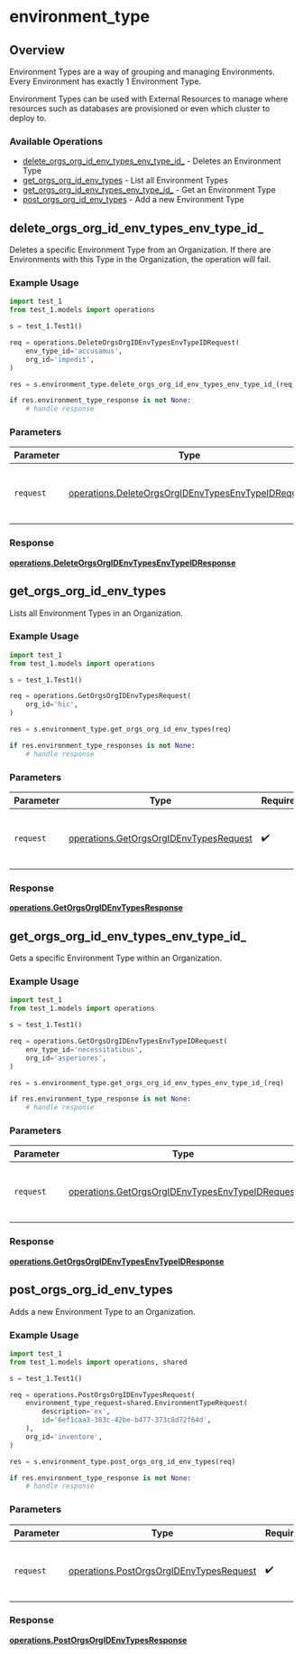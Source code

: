 # environment_type

## Overview

Environment Types are a way of grouping and managing Environments. Every Environment has exactly 1 Environment Type.

Environment Types can be used with External Resources to manage where resources such as databases are provisioned or even which cluster to deploy to.
<SchemaDefinition schemaRef="#/components/schemas/EnvironmentTypeRequest" />


### Available Operations

* [delete_orgs_org_id_env_types_env_type_id_](#delete_orgs_org_id_env_types_env_type_id_) - Deletes an Environment Type
* [get_orgs_org_id_env_types](#get_orgs_org_id_env_types) - List all Environment Types
* [get_orgs_org_id_env_types_env_type_id_](#get_orgs_org_id_env_types_env_type_id_) - Get an Environment Type
* [post_orgs_org_id_env_types](#post_orgs_org_id_env_types) - Add a new Environment Type

## delete_orgs_org_id_env_types_env_type_id_

Deletes a specific Environment Type from an Organization. If there are Environments with this Type in the Organization, the operation will fail.

### Example Usage

```python
import test_1
from test_1.models import operations

s = test_1.Test1()

req = operations.DeleteOrgsOrgIDEnvTypesEnvTypeIDRequest(
    env_type_id='accusamus',
    org_id='impedit',
)

res = s.environment_type.delete_orgs_org_id_env_types_env_type_id_(req)

if res.environment_type_response is not None:
    # handle response
```

### Parameters

| Parameter                                                                                                                | Type                                                                                                                     | Required                                                                                                                 | Description                                                                                                              |
| ------------------------------------------------------------------------------------------------------------------------ | ------------------------------------------------------------------------------------------------------------------------ | ------------------------------------------------------------------------------------------------------------------------ | ------------------------------------------------------------------------------------------------------------------------ |
| `request`                                                                                                                | [operations.DeleteOrgsOrgIDEnvTypesEnvTypeIDRequest](../../models/operations/deleteorgsorgidenvtypesenvtypeidrequest.md) | :heavy_check_mark:                                                                                                       | The request object to use for the request.                                                                               |


### Response

**[operations.DeleteOrgsOrgIDEnvTypesEnvTypeIDResponse](../../models/operations/deleteorgsorgidenvtypesenvtypeidresponse.md)**


## get_orgs_org_id_env_types

Lists all Environment Types in an Organization.

### Example Usage

```python
import test_1
from test_1.models import operations

s = test_1.Test1()

req = operations.GetOrgsOrgIDEnvTypesRequest(
    org_id='hic',
)

res = s.environment_type.get_orgs_org_id_env_types(req)

if res.environment_type_responses is not None:
    # handle response
```

### Parameters

| Parameter                                                                                        | Type                                                                                             | Required                                                                                         | Description                                                                                      |
| ------------------------------------------------------------------------------------------------ | ------------------------------------------------------------------------------------------------ | ------------------------------------------------------------------------------------------------ | ------------------------------------------------------------------------------------------------ |
| `request`                                                                                        | [operations.GetOrgsOrgIDEnvTypesRequest](../../models/operations/getorgsorgidenvtypesrequest.md) | :heavy_check_mark:                                                                               | The request object to use for the request.                                                       |


### Response

**[operations.GetOrgsOrgIDEnvTypesResponse](../../models/operations/getorgsorgidenvtypesresponse.md)**


## get_orgs_org_id_env_types_env_type_id_

Gets a specific Environment Type within an Organization.

### Example Usage

```python
import test_1
from test_1.models import operations

s = test_1.Test1()

req = operations.GetOrgsOrgIDEnvTypesEnvTypeIDRequest(
    env_type_id='necessitatibus',
    org_id='asperiores',
)

res = s.environment_type.get_orgs_org_id_env_types_env_type_id_(req)

if res.environment_type_response is not None:
    # handle response
```

### Parameters

| Parameter                                                                                                          | Type                                                                                                               | Required                                                                                                           | Description                                                                                                        |
| ------------------------------------------------------------------------------------------------------------------ | ------------------------------------------------------------------------------------------------------------------ | ------------------------------------------------------------------------------------------------------------------ | ------------------------------------------------------------------------------------------------------------------ |
| `request`                                                                                                          | [operations.GetOrgsOrgIDEnvTypesEnvTypeIDRequest](../../models/operations/getorgsorgidenvtypesenvtypeidrequest.md) | :heavy_check_mark:                                                                                                 | The request object to use for the request.                                                                         |


### Response

**[operations.GetOrgsOrgIDEnvTypesEnvTypeIDResponse](../../models/operations/getorgsorgidenvtypesenvtypeidresponse.md)**


## post_orgs_org_id_env_types

Adds a new Environment Type to an Organization.

### Example Usage

```python
import test_1
from test_1.models import operations, shared

s = test_1.Test1()

req = operations.PostOrgsOrgIDEnvTypesRequest(
    environment_type_request=shared.EnvironmentTypeRequest(
        description='ex',
        id='6ef1caa3-383c-42be-b477-373c8d72f64d',
    ),
    org_id='inventore',
)

res = s.environment_type.post_orgs_org_id_env_types(req)

if res.environment_type_response is not None:
    # handle response
```

### Parameters

| Parameter                                                                                          | Type                                                                                               | Required                                                                                           | Description                                                                                        |
| -------------------------------------------------------------------------------------------------- | -------------------------------------------------------------------------------------------------- | -------------------------------------------------------------------------------------------------- | -------------------------------------------------------------------------------------------------- |
| `request`                                                                                          | [operations.PostOrgsOrgIDEnvTypesRequest](../../models/operations/postorgsorgidenvtypesrequest.md) | :heavy_check_mark:                                                                                 | The request object to use for the request.                                                         |


### Response

**[operations.PostOrgsOrgIDEnvTypesResponse](../../models/operations/postorgsorgidenvtypesresponse.md)**

